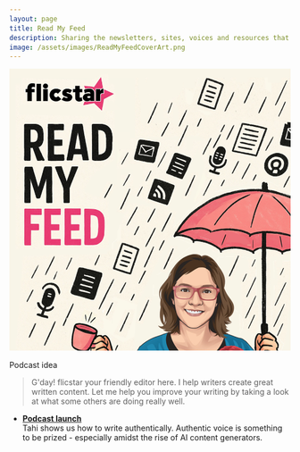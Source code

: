 ```yaml
---
layout: page
title: Read My Feed
description: Sharing the newsletters, sites, voices and resources that are worth a follow for tech writers and editors. Influence your algorithm.
image: /assets/images/ReadMyFeedCoverArt.png
---
```


![Read my feed cover art](/assets/images/ReadMyFeedCoverArt.png?h=50)

Podcast idea


> G'day! flicstar your friendly editor here. I help writers create great written content. Let me help you improve your writing by taking a look at what some others are doing really well.



- **[Podcast launch](https://flicstar.com/blogstar-tahi)**   
   Tahi shows us how to write authentically. Authentic voice is something to be prized - especially amidst the rise of AI content generators.
